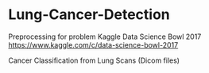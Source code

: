 # Lung-Cancer-Detection
Preprocessing for problem
Kaggle Data Science Bowl 2017
https://www.kaggle.com/c/data-science-bowl-2017

Cancer Classification from Lung Scans (Dicom files)
